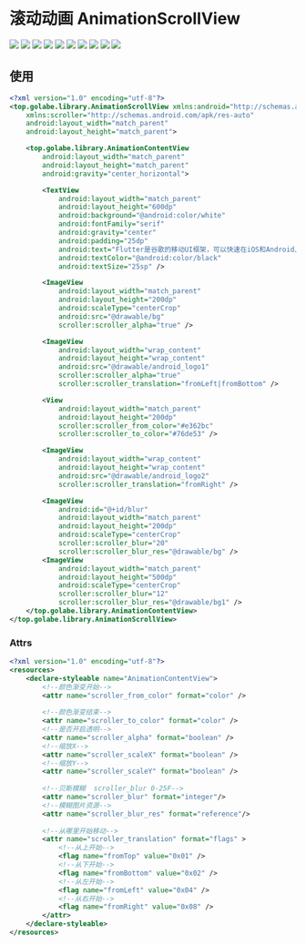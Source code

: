 # 滚动动画 AnimationScrollView

![](https://github.com/Golabe/AnimationScrollView/blob/master/images/a1.png?raw=true)
![](https://github.com/Golabe/AnimationScrollView/blob/master/images/a2.png?raw=true)
![](https://github.com/Golabe/AnimationScrollView/blob/master/images/a3.png?raw=true)
![](https://github.com/Golabe/AnimationScrollView/blob/master/images/a4.png?raw=true)
![](https://github.com/Golabe/AnimationScrollView/blob/master/images/a5.png?raw=true)
![](https://github.com/Golabe/AnimationScrollView/blob/master/images/a6.png?raw=true)
![](https://github.com/Golabe/AnimationScrollView/blob/master/images/a7.png?raw=true)
![](https://github.com/Golabe/AnimationScrollView/blob/master/images/a8.png?raw=true)
![](https://github.com/Golabe/AnimationScrollView/blob/master/images/a9.png?raw=true)
![](https://github.com/Golabe/AnimationScrollView/blob/master/images/a10.png?raw=true)




## 使用


```xml
<?xml version="1.0" encoding="utf-8"?>
<top.golabe.library.AnimationScrollView xmlns:android="http://schemas.android.com/apk/res/android"
    xmlns:scroller="http://schemas.android.com/apk/res-auto"
    android:layout_width="match_parent"
    android:layout_height="match_parent">

    <top.golabe.library.AnimationContentView
        android:layout_width="match_parent"
        android:layout_height="match_parent"
        android:gravity="center_horizontal">

        <TextView
            android:layout_width="match_parent"
            android:layout_height="600dp"
            android:background="@android:color/white"
            android:fontFamily="serif"
            android:gravity="center"
            android:padding="25dp"
            android:text="Flutter是谷歌的移动UI框架，可以快速在iOS和Android上构建高质量的原生用户界面。 Flutter可以与现有的代码一起工作。在全世界，Flutter正在被越来越多的开发者和组织使用，并且Flutter是完全免费、开源的。"
            android:textColor="@android:color/black"
            android:textSize="25sp" />

        <ImageView
            android:layout_width="match_parent"
            android:layout_height="200dp"
            android:scaleType="centerCrop"
            android:src="@drawable/bg"
            scroller:scroller_alpha="true" />

        <ImageView
            android:layout_width="wrap_content"
            android:layout_height="wrap_content"
            android:src="@drawable/android_logo1"
            scroller:scroller_alpha="true"
            scroller:scroller_translation="fromLeft|fromBottom" />

        <View
            android:layout_width="match_parent"
            android:layout_height="200dp"
            scroller:scroller_from_color="#e362bc"
            scroller:scroller_to_color="#76de53" />

        <ImageView
            android:layout_width="wrap_content"
            android:layout_height="wrap_content"
            android:src="@drawable/android_logo2"
            scroller:scroller_translation="fromRight" />

        <ImageView
            android:id="@+id/blur"
            android:layout_width="match_parent"
            android:layout_height="200dp"
            android:scaleType="centerCrop"
            scroller:scroller_blur="20"
            scroller:scroller_blur_res="@drawable/bg" />
        <ImageView
            android:layout_width="match_parent"
            android:layout_height="500dp"
            android:scaleType="centerCrop"
            scroller:scroller_blur="12"
            scroller:scroller_blur_res="@drawable/bg1" />
    </top.golabe.library.AnimationContentView>
</top.golabe.library.AnimationScrollView>

```

### Attrs

```xml
<?xml version="1.0" encoding="utf-8"?>
<resources>
    <declare-styleable name="AnimationContentView">
        <!--颜色渐变开始-->
        <attr name="scroller_from_color" format="color" />
        
        <!--颜色渐变结束-->
        <attr name="scroller_to_color" format="color" />
        <!--是否开启透明-->
        <attr name="scroller_alpha" format="boolean" />
        <!--缩放X-->
        <attr name="scroller_scaleX" format="boolean" />
        <!--缩放Y-->
        <attr name="scroller_scaleY" format="boolean" />
        
        <!--贝斯模糊  scroller_blur 0-25F-->
        <attr name="scroller_blur" format="integer"/>
        <!--模糊图片资源-->
        <attr name="scroller_blur_res" format="reference"/>
        
        <!--从哪里开始移动-->
        <attr name="scroller_translation" format="flags" >
            <!--从上开始-->
            <flag name="fromTop" value="0x01" />
            <!--从下开始-->
            <flag name="fromBottom" value="0x02" />
            <!--从左开始-->
            <flag name="fromLeft" value="0x04" />
            <!--从右开始-->
            <flag name="fromRight" value="0x08" />
        </attr>
    </declare-styleable>
</resources>

```






